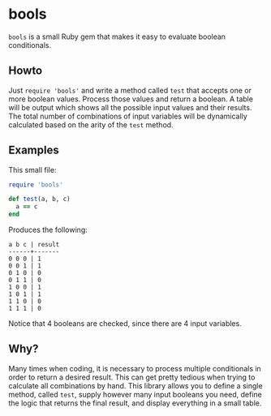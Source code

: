 # bools

`bools` is a small Ruby gem that makes it easy to evaluate boolean conditionals.

## Howto

Just `require 'bools'` and write a method called `test` that accepts one or
more boolean values. Process those values and return a boolean. A table will
be output which shows all the possible input values and their results. The
total number of combinations of input variables will be dynamically calculated
based on the arity of the `test` method.

## Examples

This small file:

```ruby
require 'bools'

def test(a, b, c)
  a == c
end
```

Produces the following:

```
a b c | result
------+-------
0 0 0 | 1
0 0 1 | 1
0 1 0 | 0
0 1 1 | 0
1 0 0 | 1
1 0 1 | 1
1 1 0 | 0
1 1 1 | 0
```

Notice that 4 booleans are checked, since there are 4 input variables.

## Why?

Many times when coding, it is necessary to process multiple conditionals in
order to return a desired result. This can get pretty tedious when trying to
calculate all combinations by hand. This library allows you to define a single
method, called `test`, supply however many input booleans you need, define the
logic that returns the final result, and display everything in a small table.
